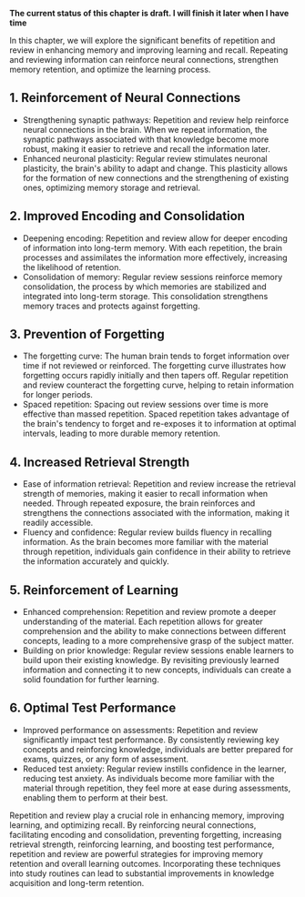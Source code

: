 **The current status of this chapter is draft. I will finish it later when I have time**

In this chapter, we will explore the significant benefits of repetition and review in enhancing memory and improving learning and recall. Repeating and reviewing information can reinforce neural connections, strengthen memory retention, and optimize the learning process.

**1. Reinforcement of Neural Connections**
------------------------------------------

* Strengthening synaptic pathways: Repetition and review help reinforce neural connections in the brain. When we repeat information, the synaptic pathways associated with that knowledge become more robust, making it easier to retrieve and recall the information later.
* Enhanced neuronal plasticity: Regular review stimulates neuronal plasticity, the brain's ability to adapt and change. This plasticity allows for the formation of new connections and the strengthening of existing ones, optimizing memory storage and retrieval.

**2. Improved Encoding and Consolidation**
------------------------------------------

* Deepening encoding: Repetition and review allow for deeper encoding of information into long-term memory. With each repetition, the brain processes and assimilates the information more effectively, increasing the likelihood of retention.
* Consolidation of memory: Regular review sessions reinforce memory consolidation, the process by which memories are stabilized and integrated into long-term storage. This consolidation strengthens memory traces and protects against forgetting.

**3. Prevention of Forgetting**
-------------------------------

* The forgetting curve: The human brain tends to forget information over time if not reviewed or reinforced. The forgetting curve illustrates how forgetting occurs rapidly initially and then tapers off. Regular repetition and review counteract the forgetting curve, helping to retain information for longer periods.
* Spaced repetition: Spacing out review sessions over time is more effective than massed repetition. Spaced repetition takes advantage of the brain's tendency to forget and re-exposes it to information at optimal intervals, leading to more durable memory retention.

**4. Increased Retrieval Strength**
-----------------------------------

* Ease of information retrieval: Repetition and review increase the retrieval strength of memories, making it easier to recall information when needed. Through repeated exposure, the brain reinforces and strengthens the connections associated with the information, making it readily accessible.
* Fluency and confidence: Regular review builds fluency in recalling information. As the brain becomes more familiar with the material through repetition, individuals gain confidence in their ability to retrieve the information accurately and quickly.

**5. Reinforcement of Learning**
--------------------------------

* Enhanced comprehension: Repetition and review promote a deeper understanding of the material. Each repetition allows for greater comprehension and the ability to make connections between different concepts, leading to a more comprehensive grasp of the subject matter.
* Building on prior knowledge: Regular review sessions enable learners to build upon their existing knowledge. By revisiting previously learned information and connecting it to new concepts, individuals can create a solid foundation for further learning.

**6. Optimal Test Performance**
-------------------------------

* Improved performance on assessments: Repetition and review significantly impact test performance. By consistently reviewing key concepts and reinforcing knowledge, individuals are better prepared for exams, quizzes, or any form of assessment.
* Reduced test anxiety: Regular review instills confidence in the learner, reducing test anxiety. As individuals become more familiar with the material through repetition, they feel more at ease during assessments, enabling them to perform at their best.

Repetition and review play a crucial role in enhancing memory, improving learning, and optimizing recall. By reinforcing neural connections, facilitating encoding and consolidation, preventing forgetting, increasing retrieval strength, reinforcing learning, and boosting test performance, repetition and review are powerful strategies for improving memory retention and overall learning outcomes. Incorporating these techniques into study routines can lead to substantial improvements in knowledge acquisition and long-term retention.
